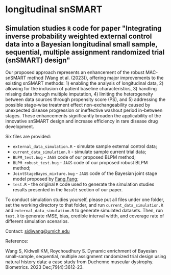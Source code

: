# longitudinal snSMART

## Simulation studies `R` code for paper "Integrating inverse probability weighted external control data into a Bayesian longitudinal small sample, sequential, multiple assignment randomized trial (snSMART) design"

Our proposed approach represents an enhancement of the robust MAC-snSMART method (Wang et al. (2023)), offering major improvements to the existing snSMART methods: 1) enabling the analysis of longitudinal data, 2) allowing for the inclusion of patient baseline characteristics, 3) handling missing data through multiple imputation, 4) limiting the heterogeneity between data sources through propensity score (PS), and 5) addressing the possible stage-wise treatment effect non-exchangeability caused by unexpected disease progression or ineffective washout period in-between stages. These enhancements significantly broaden the applicability of the innovative snSMART design and increase efficiency in rare disease drug development. 

Six files are provided:
- `external_data_simulation.R` - simulate sample external control data;
- `current_data_simulation.R` - simulate sample current trial data;
- `BLPM_test.bug` - `JAGS` code of our proposed BLPM method;
- `BLPM_robust_test.bug` - `JAGS` code of our proposed robust BLPM method;
- `JointStageBayes_mixture.bug` - `JAGS` code of the Bayesian joint stage model proposed by [Fang Fang](https://www.tandfonline.com/doi/abs/10.1080/19466315.2022.2118162);
- `test.R` - the original `R` code used to generate the simulation studies results presented in the `Result` section of our paper.

To conduct simulation studies yourself, please put all files under one folder, set the working directory to that folder, and run `current_data_simulation.R` and `external_data_simulation.R` to generate simulated datasets. Then, run `test.R` to generate rMSE, bias, credible interval width, and coverage rate of different simulation scenarios.

Contact: sidiwang@umich.edu

Reference: 

Wang S, Kidwell KM, Roychoudhury S. Dynamic enrichment of Bayesian small-sample, sequential, multiple assignment randomized trial design using natural history data: a case study from Duchenne muscular dystrophy. Biometrics. 2023 Dec;79(4):3612-23.
